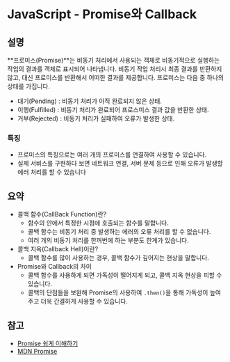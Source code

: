 # JavaScript - Promise와 Callback

## 설명

**프로미스(Promise)**는 비동기 처리에서 사용되는 객체로 비동기적으로 실행하는 작업의 결과를 객체로 표시되어 나타냅니다. 비동기 작업 처리시 최종 결과를 반환하지 않고, 대신 프로미스를 반환해서 어떠한 결과를 제공합니다. 프로미스는 다음 중 하나의 상태를 가집니다.

- 대기(Pending) : 비동기 처리가 아직 완료되지 않은 상태.
- 이행(Fulfilled) : 비동기 처리가 완료되어 프로스미스 결과 값을 반환한 상태.
- 거부(Rejected) : 비동기 처리가 실패하여 오류가 발생한 상태.

### 특징

- 프로미스의 특징으로는 여러 개의 프로미스를 연결하여 사용할 수 있습니다.
- 실제 서비스를 구현하다 보면 네트워크 연결, 서버 문제 등으로 인해 오류가 발생할 에러 처리를 할 수 있습니다

## 요약

- 콜백 함수(CallBack Function)란?
  - 함수의 안에서 특정한 시점에 호출되는 함수를 말합니다.
  - 콜백 함수는 비동기 처리 중 발생하는 에러의 오류 처리를 할 수 없습니다.
  - 여러 개의 비동기 처리를 한꺼번에 하는 부분도 한계가 있습니다.
- 콜백 지옥(Callback Hell)이란?
  - 콜백 함수를 많이 사용하는 경우, 콜백 함수가 깊어지는 현상을 말합니다.
- Promise와 Callback의 차이
  - 콜백 함수를 사용하게 되면 가독성이 떨어지게 되고, 콜백 지옥 현상을 피할 수 있습니다.
  - 콜백의 단점들을 보완해 Promise의 사용하여 `.then()`을 통해 가독성이 높여주고 더욱 간결하게 사용할 수 있습니다.

## 참고

- [Promise 쉽게 이해하기](https://joshua1988.github.io/web-development/javascript/promise-for-beginners/)
- [MDN Promise](https://developer.mozilla.org/ko/docs/Web/JavaScript/Reference/Global_Objects/Promise)
